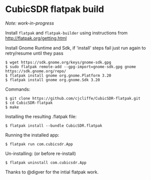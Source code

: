 # CubicSDR flatpak build

_Note: work-in-progress_

Install ```flatpak``` and ```flatpak-builder``` using instructions from http://flatpak.org/getting.html

Install Gnome Runtime and Sdk, if 'install' steps fail just run again to retry/resume until they pass
```
$ wget https://sdk.gnome.org/keys/gnome-sdk.gpg
$ sudo flatpak remote-add --gpg-import=gnome-sdk.gpg gnome https://sdk.gnome.org/repo/
$ flatpak install gnome org.gnome.Platform 3.20
$ flatpak install gnome org.gnome.Sdk 3.20
```

Commands:
```
$ git clone https://github.com/cjcliffe/CubicSDR-flatpak.git
$ cd CubicSDR-flatpak
$ make
```

Installing the resulting .flatpak file:
```
$ flatpak install --bundle CubicSDR.flatpak
```

Running the installed app:
```
$ flatpak run com.cubicsdr.App
```

Un-installing: (or before re-install)
```
$ flatpak uninstall com.cubicsdr.App
```

Thanks to @digver for the intial flatpak work.
